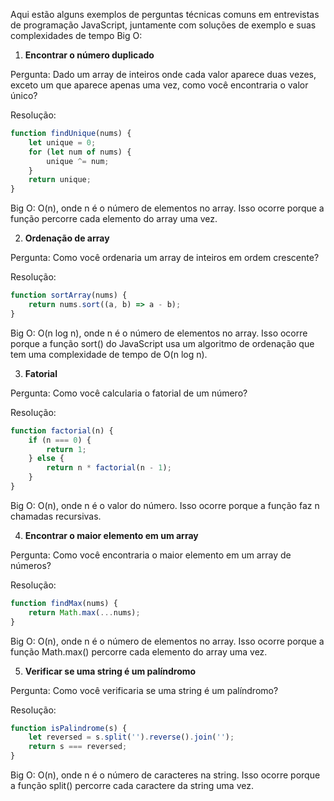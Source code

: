 Aqui estão alguns exemplos de perguntas técnicas comuns em entrevistas de programação JavaScript, juntamente com soluções de exemplo e suas complexidades de tempo Big O:

1. **Encontrar o número duplicado**

Pergunta: Dado um array de inteiros onde cada valor aparece duas vezes, exceto um que aparece apenas uma vez, como você encontraria o valor único?

Resolução:

```javascript
function findUnique(nums) {
    let unique = 0;
    for (let num of nums) {
        unique ^= num;
    }
    return unique;
}
```

Big O: O(n), onde n é o número de elementos no array. Isso ocorre porque a função percorre cada elemento do array uma vez.

2. **Ordenação de array**

Pergunta: Como você ordenaria um array de inteiros em ordem crescente?

Resolução:

```javascript
function sortArray(nums) {
    return nums.sort((a, b) => a - b);
}
```

Big O: O(n log n), onde n é o número de elementos no array. Isso ocorre porque a função sort() do JavaScript usa um algoritmo de ordenação que tem uma complexidade de tempo de O(n log n).

3. **Fatorial**

Pergunta: Como você calcularia o fatorial de um número?

Resolução:

```javascript
function factorial(n) {
    if (n === 0) {
        return 1;
    } else {
        return n * factorial(n - 1);
    }
}
```

Big O: O(n), onde n é o valor do número. Isso ocorre porque a função faz n chamadas recursivas.

4. **Encontrar o maior elemento em um array**

Pergunta: Como você encontraria o maior elemento em um array de números?

Resolução:

```javascript
function findMax(nums) {
    return Math.max(...nums);
}
```

Big O: O(n), onde n é o número de elementos no array. Isso ocorre porque a função Math.max() percorre cada elemento do array uma vez.

5. **Verificar se uma string é um palíndromo**

Pergunta: Como você verificaria se uma string é um palíndromo?

Resolução:

```javascript
function isPalindrome(s) {
    let reversed = s.split('').reverse().join('');
    return s === reversed;
}
```

Big O: O(n), onde n é o número de caracteres na string. Isso ocorre porque a função split() percorre cada caractere da string uma vez.